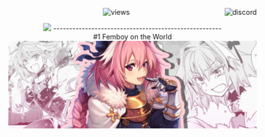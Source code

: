
<p align="center">
  <img src="https://count.getloli.com/get/@payloadcrasher?theme=rule34" alt="views" />
  <img align="right"  alt="discord" src="[https://discord.c99.nl/widget/theme-3/1063801507515998208.png](https://discord.c99.nl/widget/theme-2/1238193907095965807.png)">
  <br>
</p>
<p align="center">
 <picture>
  <source
    srcset="https://github-readme-stats.vercel.app/api?username=payloadcrasher&show_icons=true&theme=dark"
    media="(prefers-color-scheme: dark)"
  />
  <source
    srcset="https://github-readme-stats.vercel.app/api?username=payloadcrasher&show_icons=true"
    media="(prefers-color-scheme: light), (prefers-color-scheme: no-preference)"
  />
  <img src="https://github-readme-stats.vercel.app/api?username=payloadcrasher&show_icons=true" />
</picture>
  -----------------------------------------------------<br>
  #1 Femboy on the World<br>
  <img src='https://github.com/PayloadCrasher/PayloadCrasher/blob/main/05c5d8f60345944e28bac31e6c35323b.webp'>
</p>
